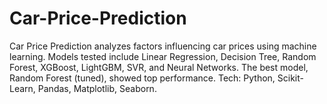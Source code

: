 # Car-Price-Prediction
Car Price Prediction analyzes factors influencing car prices using machine learning. Models tested include Linear Regression, Decision Tree, Random Forest, XGBoost, LightGBM, SVR, and Neural Networks. The best model, Random Forest (tuned), showed top performance. Tech: Python, Scikit-Learn, Pandas, Matplotlib, Seaborn.
